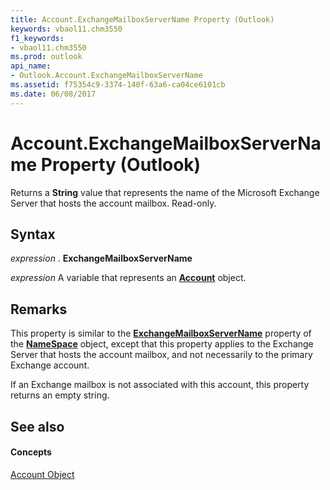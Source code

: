 ```yaml
---
title: Account.ExchangeMailboxServerName Property (Outlook)
keywords: vbaol11.chm3550
f1_keywords:
- vbaol11.chm3550
ms.prod: outlook
api_name:
- Outlook.Account.ExchangeMailboxServerName
ms.assetid: f75354c9-3374-140f-63a6-ca04ce6101cb
ms.date: 06/08/2017
---
```



# Account.ExchangeMailboxServerName Property (Outlook)

Returns a **String** value that represents the name of the Microsoft Exchange Server that hosts the account mailbox. Read-only.


## Syntax

 _expression_ . **ExchangeMailboxServerName**

 _expression_ A variable that represents an **[Account](account-object-outlook.md)** object.


## Remarks

This property is similar to the **[ExchangeMailboxServerName](namespace-exchangemailboxservername-property-outlook.md)** property of the **[NameSpace](namespace-object-outlook.md)** object, except that this property applies to the Exchange Server that hosts the account mailbox, and not necessarily to the primary Exchange account.

If an Exchange mailbox is not associated with this account, this property returns an empty string.


## See also


#### Concepts


[Account Object](account-object-outlook.md)

